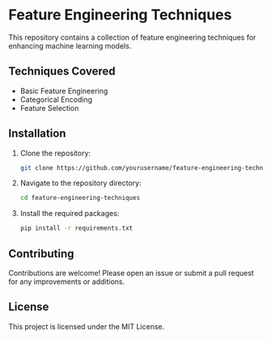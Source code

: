  # Feature Engineering Techniques

This repository contains a collection of feature engineering techniques for enhancing machine learning models.

## Techniques Covered
- Basic Feature Engineering
- Categorical Encoding
- Feature Selection

## Installation
1. Clone the repository:
    ```bash
    git clone https://github.com/yourusername/feature-engineering-techniques.git
    ```
2. Navigate to the repository directory:
    ```bash
    cd feature-engineering-techniques
    ```
3. Install the required packages:
    ```bash
    pip install -r requirements.txt
    ```

## Contributing
Contributions are welcome! Please open an issue or submit a pull request for any improvements or additions.

## License
This project is licensed under the MIT License.
